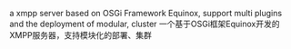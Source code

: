 a xmpp server based on OSGi Framework Equinox, support multi plugins and the deployment of modular, cluster 一个基于OSGi框架Equinox开发的XMPP服务器，支持模块化的部署、集群